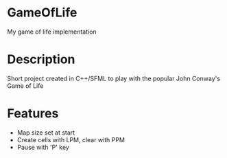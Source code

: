# GameOfLife
My game of life implementation

# Description
Short project created in C++/SFML to play with the popular John Conway's Game of Life

# Features
- Map size set at start
- Create cells with LPM, clear with PPM
- Pause with 'P' key
